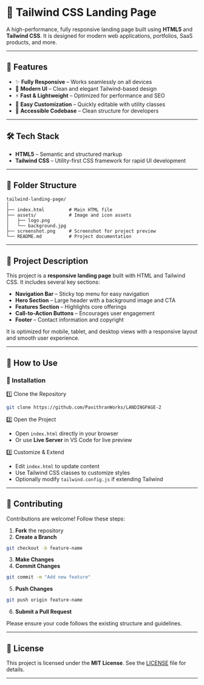 # 🚀 Tailwind CSS Landing Page

A high-performance, fully responsive landing page built using **HTML5** and **Tailwind CSS**. It is designed for modern web applications, portfolios, SaaS products, and more.

---

## 📌 Features

* ✨ **Fully Responsive** – Works seamlessly on all devices
* 🎨 **Modern UI** – Clean and elegant Tailwind-based design
* ⚡ **Fast & Lightweight** – Optimized for performance and SEO
* 🔧 **Easy Customization** – Quickly editable with utility classes
* 💬 **Accessible Codebase** – Clean structure for developers

---

## 🛠️ Tech Stack

* **HTML5** – Semantic and structured markup
* **Tailwind CSS** – Utility-first CSS framework for rapid UI development

---

## 📂 Folder Structure

```
tailwind-landing-page/
│
├── index.html         # Main HTML file  
├── assets/            # Image and icon assets  
│   ├── logo.png  
│   └── background.jpg  
├── screenshot.png     # Screenshot for project preview  
└── README.md          # Project documentation  
```

---

## 📖 Project Description

This project is a **responsive landing page** built with HTML and Tailwind CSS. It includes several key sections:

* **Navigation Bar** – Sticky top menu for easy navigation
* **Hero Section** – Large header with a background image and CTA
* **Features Section** – Highlights core offerings
* **Call-to-Action Buttons** – Encourages user engagement
* **Footer** – Contact information and copyright

It is optimized for mobile, tablet, and desktop views with a responsive layout and smooth user experience.

---

## 🙌 How to Use

### 🚀 Installation

1️⃣ Clone the Repository

```bash
git clone https://github.com/PavithranWorks/LANDINGPAGE-2
```

2️⃣ Open the Project

* Open `index.html` directly in your browser
* Or use **Live Server** in VS Code for live preview

3️⃣ Customize & Extend

* Edit `index.html` to update content
* Use Tailwind CSS classes to customize styles
* Optionally modify `tailwind.config.js` if extending Tailwind

---

## 🤝 Contributing

Contributions are welcome! Follow these steps:

1. **Fork** the repository
2. **Create a Branch**

```bash
git checkout -b feature-name
```

3. **Make Changes**
4. **Commit Changes**

```bash
git commit -m "Add new feature"
```

5. **Push Changes**

```bash
git push origin feature-name
```

6. **Submit a Pull Request**

Please ensure your code follows the existing structure and guidelines.

---

## 📄 License

This project is licensed under the **MIT License**. See the [LICENSE](LICENSE) file for details.

---




